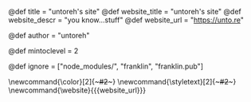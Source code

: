 <!--
Add here global page variables to use throughout your
website.
The website_* must be defined for the RSS to work
-->
@def title = "untoreh's site"
@def website_title = "untoreh's site"
@def website_descr = "you know...stuff"
@def website_url   = "https://unto.re"

@def author = "untoreh"

@def mintoclevel = 2

<!--
Add here files or directories that should be ignored by Franklin, otherwise
these files might be copied and, if markdown, processed by Franklin which
you might not want. Indicate directories by ending the name with a `/`.
-->
@def ignore = ["node_modules/", "franklin", "franklin.pub"]

<!--
Add here global latex commands to use throughout your
pages. It can be math commands but does not need to be.
For instance:
* \newcommand{\phrase}{This is a long phrase to copy.}
-->
\newcommand{\color}[2]{~~~<span style="color:#1">#2</span>~~~}
\newcommand{\styletext}[2]{~~~<span style="#1">#2</span>~~~}
\newcommand{\website}{{{website_url}}}
